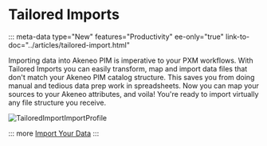 # Tailored Imports
::: meta-data type="New" features="Productivity" ee-only="true" link-to-doc="../articles/tailored-import.html"

Importing data into Akeneo PIM is imperative to your PXM workflows. With Tailored Imports you can easily transform, map and import data files that don't match your Akeneo PIM catalog structure. This saves you from doing manual and tedious data prep work in spreadsheets. Now you can map your sources to your Akeneo attributes, and voila! You're ready to import virtually any file structure you receive.

![TailoredImportImportProfile](../img/TailoredImportImportProfile.png)

::: more
[Import Your Data](../articles/how-to-connect-my-pim-with-apps.html)
:::


